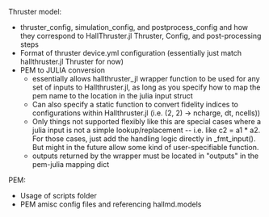 Thruster model:
- thruster_config, simulation_config, and postprocess_config and how they correspond to HallThruster.jl Thruster, Config, and post-processing steps
- Format of thruster device.yml configuration (essentially just match hallthruster.jl Thruster for now)
- PEM to JULIA conversion
    - essentially allows hallthruster_jl wrapper function to be used for any set of inputs to Hallthruster.jl, as long as you specify how to map the pem name to the location in the julia input struct
    - Can also specify a static function to convert fidelity indices to configurations within Hallthruster.jl (i.e. (2, 2) -> ncharge, dt, ncells))
    - Only things not supported flexibly like this are special cases where a julia input is not a simple lookup/replacement -- i.e. like c2 = a1 * a2. For those cases, just add the handling logic directly in _fmt_input(). But might in the future allow some kind of user-specifiable function.
    - outputs returned by the wrapper must be located in "outputs" in the pem-julia mapping dict

PEM:
- Usage of scripts folder
- PEM amisc config files and referencing hallmd.models